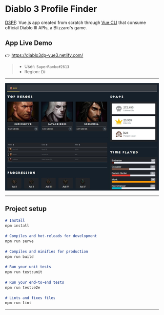# Diablo 3 Profile Finder

[D3PF](https://diablo3dp-vue3.netlify.com/): Vue.js app created from scratch through [Vue CLI](https://cli.vuejs.org/) that consume official Diablo III APIs, a Blizzard's game.

## App Live Demo
👉 https://diablo3dp-vue3.netlify.com/

> - User: `SuperRambo#2613`
> - Region: `EU`

---

![D3PF](assets/main.png)

---
## Project setup
```markdown
# Install
npm install

# Compiles and hot-reloads for development
npm run serve

# Compiles and minifies for production
npm run build

# Run your unit tests
npm run test:unit

# Run your end-to-end tests
npm run test:e2e

# Lints and fixes files
npm run lint
```

---
